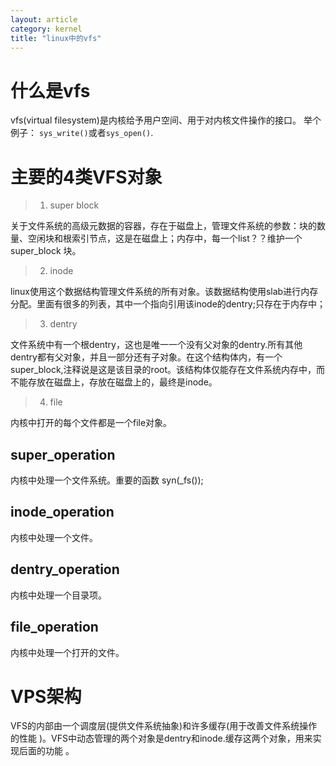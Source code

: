 ```yaml
---
layout: article
category: kernel 
title: "linux中的vfs"
---
```

# 什么是vfs
vfs(virtual filesystem)是内核给予用户空间、用于对内核文件操作的接口。
举个例子： `sys_write()`或者`sys_open()`.


# 主要的4类VFS对象

> 1. super block

关于文件系统的高级元数据的容器，存在于磁盘上，管理文件系统的参数：块的数量、空闲块和根索引节点，这是在磁盘上；内存中，每一个list？？维护一个super_block
块。

> 2. inode

linux使用这个数据结构管理文件系统的所有对象。该数据结构使用slab进行内存分配。里面有很多的列表，其中一个指向引用该inode的dentry;只存在于内存中；



> 3. dentry

文件系统中有一个根dentry，这也是唯一一个没有父对象的dentry.所有其他dentry都有父对象，并且一部分还有子对象。在这个结构体内，有一个super_block,注释说是这是该目录的root。该结构体仅能存在文件系统内存中，而不能存放在磁盘上，存放在磁盘上的，最终是inode。


> 4. file

内核中打开的每个文件都是一个file对象。

## super_operation
内核中处理一个文件系统。重要的函数 syn(_fs());

## inode_operation
内核中处理一个文件。

## dentry_operation
内核中处理一个目录项。

## file_operation
内核中处理一个打开的文件。

# VPS架构
VFS的内部由一个调度层(提供文件系统抽象)和许多缓存(用于改善文件系统操作的性能
)。VFS中动态管理的两个对象是dentry和inode.缓存这两个对象，用来实现后面的功能
。


